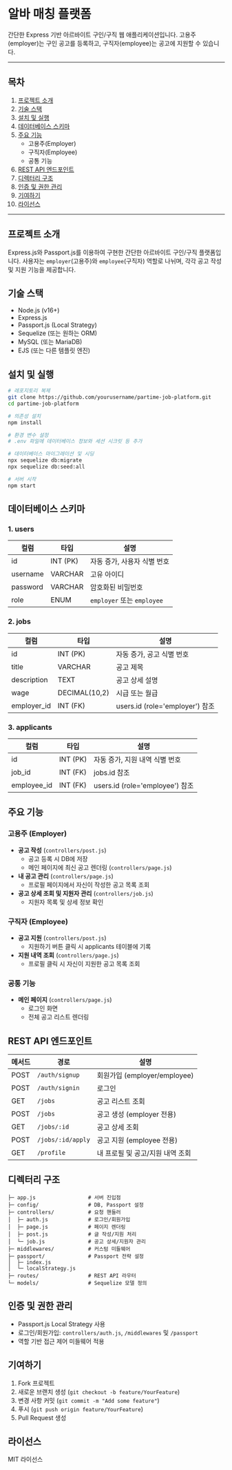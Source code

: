 # 알바 매칭 플랫폼

간단한 Express 기반 아르바이트 구인/구직 웹 애플리케이션입니다. 고용주(employer)는 구인 공고를 등록하고, 구직자(employee)는 공고에 지원할 수 있습니다.

---

## 목차

1. [프로젝트 소개](#프로젝트-소개)
2. [기술 스택](#기술-스택)
3. [설치 및 실행](#설치-및-실행)
4. [데이터베이스 스키마](#데이터베이스-스키마)
5. [주요 기능](#주요-기능)
   - 고용주(Employer)
   - 구직자(Employee)
   - 공통 기능
6. [REST API 엔드포인트](#rest-api-엔드포인트)
7. [디렉터리 구조](#디렉터리-구조)
8. [인증 및 권한 관리](#인증-및-권한-관리)
9. [기여하기](#기여하기)
10. [라이선스](#라이선스)

---

## 프로젝트 소개

Express.js와 Passport.js를 이용하여 구현한 간단한 아르바이트 구인/구직 플랫폼입니다. 사용자는 `employer`(고용주)와 `employee`(구직자) 역할로 나뉘며, 각각 공고 작성 및 지원 기능을 제공합니다.

## 기술 스택

- Node.js (v16+)
- Express.js
- Passport.js (Local Strategy)
- Sequelize (또는 원하는 ORM)
- MySQL (또는 MariaDB)
- EJS (또는 다른 템플릿 엔진)

## 설치 및 실행

```bash
# 레포지토리 복제
git clone https://github.com/yourusername/partime-job-platform.git
cd partime-job-platform

# 의존성 설치
npm install

# 환경 변수 설정
# .env 파일에 데이터베이스 정보와 세션 시크릿 등 추가

# 데이터베이스 마이그레이션 및 시딩
npx sequelize db:migrate
npx sequelize db:seed:all

# 서버 시작
npm start
```

## 데이터베이스 스키마

### 1. users
| 컬럼       | 타입        | 설명                         |
|------------|-------------|------------------------------|
| id         | INT (PK)    | 자동 증가, 사용자 식별 번호  |
| username   | VARCHAR     | 고유 아이디                  |
| password   | VARCHAR     | 암호화된 비밀번호            |
| role       | ENUM        | `employer` 또는 `employee`   |

### 2. jobs
| 컬럼         | 타입        | 설명                                     |
|--------------|-------------|------------------------------------------|
| id           | INT (PK)    | 자동 증가, 공고 식별 번호                |
| title        | VARCHAR     | 공고 제목                                |
| description  | TEXT        | 공고 상세 설명                           |
| wage         | DECIMAL(10,2) | 시급 또는 월급                         |
| employer_id  | INT (FK)    | users.id (role='employer') 참조          |

### 3. applicants
| 컬럼         | 타입        | 설명                                     |
|--------------|-------------|------------------------------------------|
| id           | INT (PK)    | 자동 증가, 지원 내역 식별 번호          |
| job_id       | INT (FK)    | jobs.id 참조                             |
| employee_id  | INT (FK)    | users.id (role='employee') 참조          |

## 주요 기능

### 고용주 (Employer)
- **공고 작성** (`controllers/post.js`)
  - 공고 등록 시 DB에 저장
  - 메인 페이지에 최신 공고 렌더링 (`controllers/page.js`)
- **내 공고 관리** (`controllers/page.js`)
  - 프로필 페이지에서 자신이 작성한 공고 목록 조회
- **공고 상세 조회 및 지원자 관리** (`controllers/job.js`)
  - 지원자 목록 및 상세 정보 확인

### 구직자 (Employee)
- **공고 지원** (`controllers/post.js`)
  - 지원하기 버튼 클릭 시 applicants 테이블에 기록
- **지원 내역 조회** (`controllers/page.js`)
  - 프로필 클릭 시 자신이 지원한 공고 목록 조회

### 공통 기능
- **메인 페이지** (`controllers/page.js`)
  - 로그인 화면
  - 전체 공고 리스트 렌더링

## REST API 엔드포인트

| 메서드 | 경로              | 설명                             |
|--------|-------------------|----------------------------------|
| POST   | `/auth/signup`    | 회원가입 (employer/employee)     |
| POST   | `/auth/signin`    | 로그인                           |
| GET    | `/jobs`           | 공고 리스트 조회                |
| POST   | `/jobs`           | 공고 생성 (employer 전용)         |
| GET    | `/jobs/:id`       | 공고 상세 조회                  |
| POST   | `/jobs/:id/apply` | 공고 지원 (employee 전용)        |
| GET    | `/profile`        | 내 프로필 및 공고/지원 내역 조회|

## 디렉터리 구조

```
├─ app.js                 # 서버 진입점
├─ config/                # DB, Passport 설정
├─ controllers/           # 요청 핸들러
│  ├─ auth.js             # 로그인/회원가입
│  ├─ page.js             # 페이지 렌더링
│  ├─ post.js             # 글 작성/지원 처리
│  └─ job.js              # 공고 상세/지원자 관리
├─ middlewares/           # 커스텀 미들웨어
├─ passport/              # Passport 전략 설정
│  ├─ index.js
│  └─ localStrategy.js
├─ routes/                # REST API 라우터
└─ models/                # Sequelize 모델 정의
```

## 인증 및 권한 관리

- Passport.js Local Strategy 사용
- 로그인/회원가입: `controllers/auth.js`, `/middlewares` 및 `/passport`
- 역할 기반 접근 제어 미들웨어 적용

## 기여하기

1. Fork 프로젝트
2. 새로운 브랜치 생성 (`git checkout -b feature/YourFeature`)
3. 변경 사항 커밋 (`git commit -m "Add some feature"`)
4. 푸시 (`git push origin feature/YourFeature`)
5. Pull Request 생성

## 라이선스

MIT 라이선스

